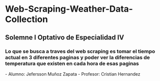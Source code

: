 
# Web-Scraping-Weather-Data-Collection

<h2> Solemne I Optativo de Especialidad IV </h2>


<h3> Lo que se busca a traves del web scraping es tomar el tiempo actual en 3 diferentes paginas y poder ver la diferencias de temperatura que existen en cada hora 
    de esas paginas </h3>
- Alumno: Jefersson Muñoz Zapata
- Profesor: Cristian Hernandez


